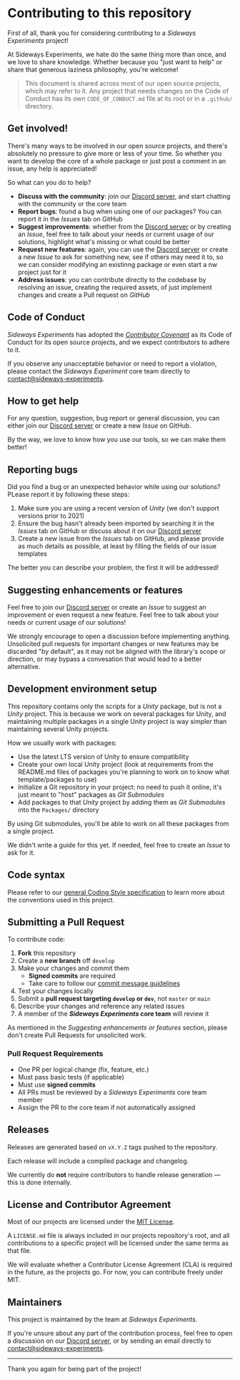 # Contributing to this repository

First of all, thank you for considering contributing to a *Sideways Experiments* project!

At Sideways Experiments, we hate do the same thing more than once, and we love to share knowledge. Whether because you "just want to help" or share that generous laziness philosophy, you're welcome!

> This document is shared across most of our open source projects, which may refer to it. Any project that needs changes on the Code of Conduct has its own `CODE_OF_CONDUCT.md` file at its root or in a `.github/` directory.

## Get involved!

There's many ways to be involved in our open source projects, and there's absolutely no pressure to give more or less of your time. So whether you want to develop the core of a whole package or just post a comment in an issue, any help is appreciated!

So what can you do to help?

- **Discuss with the community**: join our [Discord server](https://discord.gg/bMK2d47JaE), and start chatting with the community or the core team
- **Report bugs**: found a bug when using one of our packages? You can report it in the *Issues* tab on GitHub
- **Suggest improvements**: whether from the [Discord server](https://discord.gg/bMK2d47JaE) or by creating an *Issue*, feel free to talk about your needs or current usage of our solutions, highlight what's missing or what could be better
- **Request new features**: again, you can use the [Discord server](https://discord.gg/bMK2d47JaE) or create a new *Issue* to ask for something new, see if others may need it to, so we can consider modifying an existinng package or even start a nw project just for it
- **Address issues**: you can contribute directly to the codebase by resolving an issue, creating the required assets, of just implement changes and create a Pull request on *GitHub*

## Code of Conduct

*Sideways Experiments* has adopted the [*Contributor Covenant*](https://www.contributor-covenant.org/) as its Code of Conduct for its open source projects, and we expect contributors to adhere to it.

If you observe any unacceptable behavior or need to report a violation, please contact the *Sideways Experiment* core team directly to [contact@sideways-experiments](mailto:contact@sideways-experiments.com).

## How to get help

For any question, suggestion, bug report or general discussion, you can either join our [Discord server](https://discord.gg/bMK2d47JaE) or create a new *Issue* on GitHub.

By the way, we love to know how you use our tools, so we can make them better!

## Reporting bugs

Did you find a bug or an unexpected behavior while using our solutions? PLease report it by following these steps:

1. Make sure you are using a recent version of *Unity* (we don't support versions prior to 2021)
2. Ensure the bug hasn't already been imported by searching it in the *Issues* tab on GitHub or discuss about it on our [Discord server](https://discord.gg/bMK2d47JaE)
3. Create a new issue from the *Issues* tab on GitHub, and please provide as much details as possible, at least by filling the fields of our issue templates

The better you can describe your problem, the first it will be addressed!

## Suggesting enhancements or features

Feel free to join our [Discord server](https://discord.gg/bMK2d47JaE) or create an *Issue* to suggest an improvement or even request a new feature. Feel free to talk about your needs or current usage of our solutions!

We strongly encourage to open a discussion before implementing anything. Unsolicited pull requests for important changes or new features may be discarded "by default", as it may not be aligned with the library's scope or direction, or may bypass a convesation that would lead to a better alternative.

## Development environment setup

This repository contains only the scripts for a *Unity* package, but is not a *Unity* project. This is because we work on several packages for Unity, and maintaining multiple packages in a single Unity project is way simpler than maintaining several Unity projects.

How we usually work with packages:

- Use the latest LTS version of Unity to ensure compatibility
- Create your own local Unity project (look at requirements from the README.md files of packages you're planning to work on to know what template/packages to use)
- Initialize a Git repository in your project: no need to push it online, it's just meant to "host" packages as *Git Submodules*
- Add packages to that *Unity* project by adding them as *Git Submodules* into the `Packages/` directory

By using Git submodules, you'll be able to work on all these packages from a single project.

We didn't write a guide for this yet. If needed, feel free to create an *Issue* to ask for it.

## Code syntax

Please refer to our [general Coding Style specification](https://github.com/side-xp/docs/blob/main/coding-style/cs-unity.md) to learn more about the conventions used in this project.

## Submitting a Pull Request

To contribute code:

1. **Fork** this repository
2. Create a **new branch** off `develop`
3. Make your changes and commit them
   - **Signed commits** are required
   - Take care to follow our [commit message guidelines](https://github.com/side-xp/docs/blob/main/coding-style/commit-messages.md)
4. Test your changes locally
5. Submit a **pull request targeting `develop` or `dev`**, not `master` or `main`
6. Describe your changes and reference any related issues
7. A member of the ***Sideways Experiments* core team** will review it

As mentioned in the *Suggesting enhancements or features* section, please don't create Pull Requests for unsolicited work.

### Pull Request Requirements

- One PR per logical change (fix, feature, etc.)
- Must pass basic tests (if applicable)
- Must use **signed commits**
- All PRs must be reviewed by a *Sideways Experiments* core team member
- Assign the PR to the core team if not automatically assigned

## Releases

Releases are generated based on `vX.Y.Z` tags pushed to the repository.

Each release will include a compiled package and changelog.

We currently do **not** require contributors to handle release generation — this is done internally.

## License and Contributor Agreement

Most of our projects are licensed under the [MIT License](https://mit-license.org).

A `LICENSE.md` file is always included in our projects repository's root, and all contributions to a specific project will be licensed under the same terms as that file.

We will evaluate whether a Contributor License Agreement (CLA) is required in the future, as the projects go. For now, you can contribute freely under MIT.

## Maintainers

This project is maintained by the team at *Sideways Experiments*.

If you're unsure about any part of the contribution process, feel free to open a discussion on our [Discord server](https://discord.gg/bMK2d47JaE), or by sending an email directly to [contact@sideways-experiments](mailto:contact@sideways-experiments.com).

---

Thank you again for being part of the project!